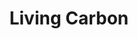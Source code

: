 ---
facebook: https://facebook.com/livingcarbon
linkedin: https://linkedin.com/company/living-carbon
logohandle: livingcarbon
sort: livingcarbon
title: Living Carbon
twitter: https://x.com/living_carbon
website: https://www.livingcarbon.com/
---
